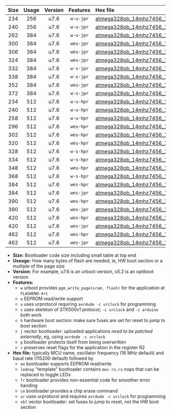 |Size|Usage|Version|Features|Hex file|
|:-:|:-:|:-:|:-:|:--|
|234|256|u7.6|`w-u-jpr`|[atmega328pb_14mhz7456_115200bps_ur_vbl.hex](https://raw.githubusercontent.com/stefanrueger/urboot/main//atmega328pb_14mhz7456_115200bps_ur_vbl.hex)|
|240|256|u7.6|`w-u-jpr`|[atmega328pb_14mhz7456_115200bps_lednop_ur_vbl.hex](https://raw.githubusercontent.com/stefanrueger/urboot/main//atmega328pb_14mhz7456_115200bps_lednop_ur_vbl.hex)|
|262|384|u7.6|`w-u-jpr`|[atmega328pb_14mhz7456_115200bps_lednop_fr_ur_vbl.hex](https://raw.githubusercontent.com/stefanrueger/urboot/main//atmega328pb_14mhz7456_115200bps_lednop_fr_ur_vbl.hex)|
|300|384|u7.6|`weu-jpr`|[atmega328pb_14mhz7456_115200bps_ee_ur_vbl.hex](https://raw.githubusercontent.com/stefanrueger/urboot/main//atmega328pb_14mhz7456_115200bps_ee_ur_vbl.hex)|
|306|384|u7.6|`weu-jpr`|[atmega328pb_14mhz7456_115200bps_ee_lednop_ur_vbl.hex](https://raw.githubusercontent.com/stefanrueger/urboot/main//atmega328pb_14mhz7456_115200bps_ee_lednop_ur_vbl.hex)|
|324|384|u7.6|`weu-jpr`|[atmega328pb_14mhz7456_115200bps_ee_lednop_fr_ur_vbl.hex](https://raw.githubusercontent.com/stefanrueger/urboot/main//atmega328pb_14mhz7456_115200bps_ee_lednop_fr_ur_vbl.hex)|
|332|384|u7.6|`w-s-jpr`|[atmega328pb_14mhz7456_115200bps_vbl.hex](https://raw.githubusercontent.com/stefanrueger/urboot/main//atmega328pb_14mhz7456_115200bps_vbl.hex)|
|338|384|u7.6|`w-s-jpr`|[atmega328pb_14mhz7456_115200bps_lednop_vbl.hex](https://raw.githubusercontent.com/stefanrueger/urboot/main//atmega328pb_14mhz7456_115200bps_lednop_vbl.hex)|
|352|384|u7.6|`weu-jpr`|[atmega328pb_14mhz7456_115200bps_ee_lednop_fr_ce_ur_vbl.hex](https://raw.githubusercontent.com/stefanrueger/urboot/main//atmega328pb_14mhz7456_115200bps_ee_lednop_fr_ce_ur_vbl.hex)|
|372|384|u7.6|`w-s-jpr`|[atmega328pb_14mhz7456_115200bps_lednop_fr_vbl.hex](https://raw.githubusercontent.com/stefanrueger/urboot/main//atmega328pb_14mhz7456_115200bps_lednop_fr_vbl.hex)|
|234|512|u7.6|`w-u-hpr`|[atmega328pb_14mhz7456_115200bps_ur.hex](https://raw.githubusercontent.com/stefanrueger/urboot/main//atmega328pb_14mhz7456_115200bps_ur.hex)|
|240|512|u7.6|`w-u-hpr`|[atmega328pb_14mhz7456_115200bps_lednop_ur.hex](https://raw.githubusercontent.com/stefanrueger/urboot/main//atmega328pb_14mhz7456_115200bps_lednop_ur.hex)|
|258|512|u7.6|`w-u-hpr`|[atmega328pb_14mhz7456_115200bps_lednop_fr_ur.hex](https://raw.githubusercontent.com/stefanrueger/urboot/main//atmega328pb_14mhz7456_115200bps_lednop_fr_ur.hex)|
|296|512|u7.6|`weu-hpr`|[atmega328pb_14mhz7456_115200bps_ee_ur.hex](https://raw.githubusercontent.com/stefanrueger/urboot/main//atmega328pb_14mhz7456_115200bps_ee_ur.hex)|
|302|512|u7.6|`weu-hpr`|[atmega328pb_14mhz7456_115200bps_ee_lednop_ur.hex](https://raw.githubusercontent.com/stefanrueger/urboot/main//atmega328pb_14mhz7456_115200bps_ee_lednop_ur.hex)|
|320|512|u7.6|`weu-hpr`|[atmega328pb_14mhz7456_115200bps_ee_lednop_fr_ur.hex](https://raw.githubusercontent.com/stefanrueger/urboot/main//atmega328pb_14mhz7456_115200bps_ee_lednop_fr_ur.hex)|
|328|512|u7.6|`w-s-hpr`|[atmega328pb_14mhz7456_115200bps.hex](https://raw.githubusercontent.com/stefanrueger/urboot/main//atmega328pb_14mhz7456_115200bps.hex)|
|334|512|u7.6|`w-s-hpr`|[atmega328pb_14mhz7456_115200bps_lednop.hex](https://raw.githubusercontent.com/stefanrueger/urboot/main//atmega328pb_14mhz7456_115200bps_lednop.hex)|
|348|512|u7.6|`weu-hpr`|[atmega328pb_14mhz7456_115200bps_ee_lednop_fr_ce_ur.hex](https://raw.githubusercontent.com/stefanrueger/urboot/main//atmega328pb_14mhz7456_115200bps_ee_lednop_fr_ce_ur.hex)|
|368|512|u7.6|`w-s-hpr`|[atmega328pb_14mhz7456_115200bps_lednop_fr.hex](https://raw.githubusercontent.com/stefanrueger/urboot/main//atmega328pb_14mhz7456_115200bps_lednop_fr.hex)|
|384|512|u7.6|`wes-hpr`|[atmega328pb_14mhz7456_115200bps_ee.hex](https://raw.githubusercontent.com/stefanrueger/urboot/main//atmega328pb_14mhz7456_115200bps_ee.hex)|
|384|512|u7.6|`wes-jpr`|[atmega328pb_14mhz7456_115200bps_ee_vbl.hex](https://raw.githubusercontent.com/stefanrueger/urboot/main//atmega328pb_14mhz7456_115200bps_ee_vbl.hex)|
|390|512|u7.6|`wes-hpr`|[atmega328pb_14mhz7456_115200bps_ee_lednop.hex](https://raw.githubusercontent.com/stefanrueger/urboot/main//atmega328pb_14mhz7456_115200bps_ee_lednop.hex)|
|390|512|u7.6|`wes-jpr`|[atmega328pb_14mhz7456_115200bps_ee_lednop_vbl.hex](https://raw.githubusercontent.com/stefanrueger/urboot/main//atmega328pb_14mhz7456_115200bps_ee_lednop_vbl.hex)|
|420|512|u7.6|`wes-hpr`|[atmega328pb_14mhz7456_115200bps_ee_lednop_fr.hex](https://raw.githubusercontent.com/stefanrueger/urboot/main//atmega328pb_14mhz7456_115200bps_ee_lednop_fr.hex)|
|420|512|u7.6|`wes-jpr`|[atmega328pb_14mhz7456_115200bps_ee_lednop_fr_vbl.hex](https://raw.githubusercontent.com/stefanrueger/urboot/main//atmega328pb_14mhz7456_115200bps_ee_lednop_fr_vbl.hex)|
|462|512|u7.6|`wes-hpr`|[atmega328pb_14mhz7456_115200bps_ee_lednop_fr_ce.hex](https://raw.githubusercontent.com/stefanrueger/urboot/main//atmega328pb_14mhz7456_115200bps_ee_lednop_fr_ce.hex)|
|462|512|u7.6|`wes-jpr`|[atmega328pb_14mhz7456_115200bps_ee_lednop_fr_ce_vbl.hex](https://raw.githubusercontent.com/stefanrueger/urboot/main//atmega328pb_14mhz7456_115200bps_ee_lednop_fr_ce_vbl.hex)|

- **Size:** Bootloader code size including small table at top end
- **Useage:** How many bytes of flash are needed, ie, HW boot section or a multiple of the page size
- **Version:** For example, u7.6 is an urboot version, o5.2 is an optiboot version
- **Features:**
  + `w` urboot provides `pgm_write_page(sram, flash)` for the application at `FLASHEND-4+1`
  + `e` EEPROM read/write support
  + `u` uses urprotocol requiring `avrdude -c urclock` for programming
  + `s` uses skeleton of STK500v1 protocol; `-c urclock` and `-c arduino` both work
  + `h` hardware boot section: make sure fuses are set for reset to jump to boot section
  + `j` vector bootloader: uploaded applications *need to be patched externally*, eg, using `avrdude -c urclock`
  + `p` bootloader protects itself from being overwritten
  + `r` preserves reset flags for the application in the register R2
- **Hex file:** typically MCU name, oscillator frequency (16 MHz default) and baud rate (115200 default) followed by
  + `ee` bootloader supports EEPROM read/write
  + `lednop` "template" bootloader contains `mov rx,rx` nops that can be replaced to toggle LEDs
  + `fr` bootloader provides non-essential code for smoother error handing
  + `ce` bootloader provides a chip erase command
  + `ur` uses urprotocol and requires `avrdude -c urclock` for programming
  + `vbl` vector bootloader: set fuses to jump to reset, not the HW boot section

